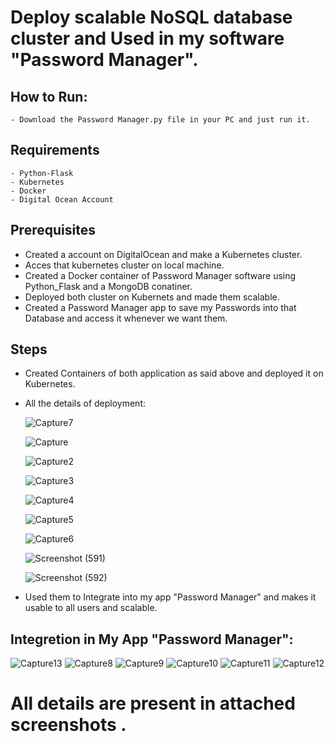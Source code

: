 # Deploy scalable NoSQL database cluster and Used in my software "Password Manager".

## How to Run:
    - Download the Password Manager.py file in your PC and just run it.
  
  
## Requirements
    - Python-Flask
    - Kubernetes
    - Docker
    - Digital Ocean Account
     
## Prerequisites
  - Created a account on DigitalOcean and make a Kubernetes cluster.
  - Acces that kubernetes cluster on local machine.
  - Created a Docker container of Password Manager software using Python_Flask and a MongoDB conatiner.
  - Deployed both cluster on Kubernets and made them scalable.
  - Created a Password Manager app to save my Passwords into that Database and access it whenever we want them.
  
## Steps
  - Created Containers of both application as said above and deployed it on Kubernetes.
  - All the details of deployment:
    
    ![Capture7](https://user-images.githubusercontent.com/95350651/144708499-65715c9f-88e2-4247-b672-112957a80d9f.PNG)
    
    ![Capture](https://user-images.githubusercontent.com/95350651/144708501-69b99aeb-8031-4bc2-957c-d81549632608.PNG)
    
    ![Capture2](https://user-images.githubusercontent.com/95350651/144708502-5fe63596-8cd0-4783-b037-f0ec4b0af1f0.PNG)
    
    ![Capture3](https://user-images.githubusercontent.com/95350651/144708503-7bd68aba-c3f6-466e-aed7-655670e50aaf.PNG)
    
    ![Capture4](https://user-images.githubusercontent.com/95350651/144708505-8b056659-f855-4903-be9e-8fac08a1c261.PNG)
    
    ![Capture5](https://user-images.githubusercontent.com/95350651/144708506-1a48f507-0204-4a2d-b38b-d094bcde8698.PNG)
    
    ![Capture6](https://user-images.githubusercontent.com/95350651/144708507-5cf17ccc-7c2c-4765-928b-4b2497378385.PNG)
    
    ![Screenshot (591)](https://user-images.githubusercontent.com/95350651/144708514-21c46804-180b-49db-ba58-4df6a7de1d38.png)
    
    ![Screenshot (592)](https://user-images.githubusercontent.com/95350651/144708516-5ca82821-e494-4a80-930c-44edf51d14a9.png)
    

  - Used them to Integrate into my app "Password Manager" and makes it usable to all users and scalable.
## Integretion in My App "Password Manager":

  ![Capture13](https://user-images.githubusercontent.com/95350651/144709327-0f5a0e46-2746-4949-b74b-8ff1c1e7f572.PNG)
  ![Capture8](https://user-images.githubusercontent.com/95350651/144709330-a4696bdb-88a9-43ec-b585-7fd64f8a3066.PNG)
  ![Capture9](https://user-images.githubusercontent.com/95350651/144709331-4d5855b0-2195-4747-b31d-d2bbbf01ceab.PNG)
  ![Capture10](https://user-images.githubusercontent.com/95350651/144709333-5bb1a7e6-150d-4bbd-99a2-ecb0d0220d2d.PNG)
  ![Capture11](https://user-images.githubusercontent.com/95350651/144709334-bbd3236d-3464-4822-afca-8cb9ae475dab.PNG)
  ![Capture12](https://user-images.githubusercontent.com/95350651/144709335-392e528e-ade5-415e-ab7e-45002c13a93e.PNG)


# All details are present in attached screenshots .

  
  
 
